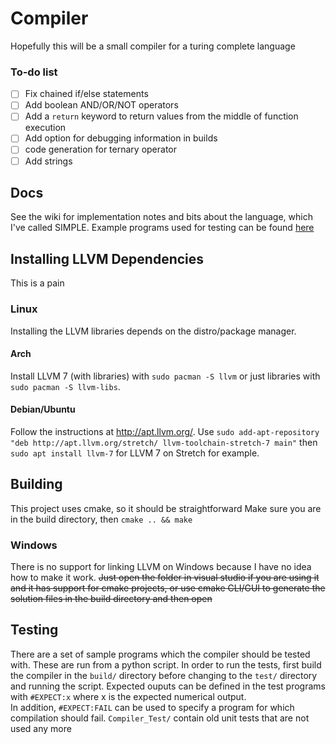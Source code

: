 # Compiler
Hopefully this will be a small compiler for a turing complete language

### To-do list
 - [ ] Fix chained if/else statements
 - [ ] Add boolean AND/OR/NOT operators
 - [ ] Add a `return` keyword to return values from the middle of function execution
 - [ ] Add option for debugging information in builds
 - [ ] code generation for ternary operator
 - [ ] Add strings

## Docs
See the wiki for implementation notes and bits about the language, which I've called SIMPLE.  Example programs used for testing can be found [here](test/Test%20programs)

## Installing LLVM Dependencies
This is a pain
### Linux
Installing the LLVM libraries depends on the distro/package manager.
#### Arch
Install LLVM 7 (with libraries) with `sudo pacman -S llvm` or just libraries with `sudo pacman -S llvm-libs`.
#### Debian/Ubuntu
Follow the instructions at http://apt.llvm.org/.
Use `sudo add-apt-repository "deb http://apt.llvm.org/stretch/ llvm-toolchain-stretch-7 main"` then `sudo apt install llvm-7` for LLVM 7 on Stretch for example.

## Building
This project uses cmake, so it should be straightforward
Make sure you are in the build directory, then `cmake .. && make`

### Windows
There is no support for linking LLVM on Windows because I have no idea how to make it work.
~~Just open the folder in visual studio if you are using it and it has support for cmake projects, or use cmake CLI/GUI to generate the solution files in the build directory and then open~~


## Testing
There are a set of sample programs which the compiler should be tested with.  These are run from a python script.  In order to run the tests, first build the compiler in the `build/` directory before changing to the `test/` directory and running the script.  Expected ouputs can be defined in the test programs with `#EXPECT:x` where x is the expected numerical output.  
In addition, `#EXPECT:FAIL` can be used to specify a program for which compilation should fail.
`Compiler_Test/` contain old unit tests that are not used any more
